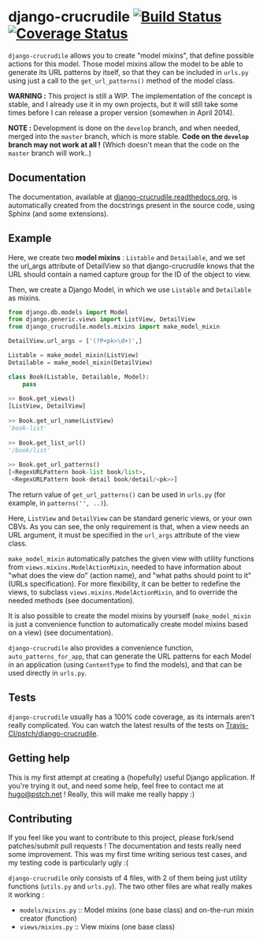 django-crucrudile [![Build Status](https://travis-ci.org/pstch/django-crucrudile.svg?branch=crucrudile)](https://travis-ci.org/pstch/django-crucrudile) [![Coverage Status](https://coveralls.io/repos/pstch/django-crucrudile/badge.png?branch=crucrudile)](https://coveralls.io/r/pstch/django-crucrudile?branch=crucrudile)
=================

`django-crucrudile` allows you to create "model mixins", that define possible actions for this model. Those model mixins allow the model to be able to generate its URL patterns by itself, so that they can be included in `urls.py` using just a call to the `get_url_patterns()` method of the model class. 

**WARNING :** This project is still a WIP. The implementation of the concept is stable, and I already use it in my own projects, but it will still take some times before I can release a proper version (somewhen in April 2014).

**NOTE :** Development is done on the `develop` branch, and when needed, merged into the `master` branch, which is more stable. **Code on the `develop` branch may not work at all !** (Which doesn't mean that the code on the `master` branch will work..)

## Documentation

The documentation, available at [django-crucrudile.readthedocs.org](http://django-crucrudile.readthedocs.org/en/latest/), is automatically created from the docstrings present in the source code, using Sphinx (and some extensions).

## Example

Here, we create two **model mixins** : `Listable` and `Detailable`, and we set the url_args attribute of DetailView so that django-crucrudile knows that the URL should contain a named capture group for the ID of the object to view.

Then, we create a Django Model, in which we use `Listable` and `Detailable` as mixins.


```python
from django.db.models import Model
from django.generic.views import ListView, DetailView
from django_crucrudile.models.mixins import make_model_mixin

DetailView.url_args = ['(?P<pk>\d+)',]

Listable = make_model_mixin(ListView)
Detailable = make_model_mixin(DetailView)

class Book(Listable, Detailable, Model):
    pass
        
>> Book.get_views()
[ListView, DetailView]
    
>> Book.get_url_name(ListView)
'book-list'
    
>> Book.get_list_url()
'/book/list'
        
>> Book.get_url_patterns()
[<RegexURLPattern book-list book/list>,
 <RegexURLPattern book-detail book/detail/<pk>>]
```

The return value of `get_url_patterns()` can be used in `urls.py` (for example, in `patterns('', ..)`).

Here, `ListView` and `DetailView` can be standard generic views, or your own CBVs. As you can see, the only requirement is that, when a view needs an URL argument, it must be specified in the `url_args` attribute of the view class.

`make_model_mixin` automatically patches the given view with utility functions from `views.mixins.ModelActionMixin`, needed to have information about "what does the view do" (action name), and "what paths should point to it" (URLs specification). For more flexibility, it can be  better to redefine the views, to subclass `views.mixins.ModelActionMixin`, and to override the needed methods (see documentation).

It is also possible to create the model mixins by yourself (`make_model_mixin` is just a convenience function to automatically create model mixins based on a view) (see documentation).

`django-crucrudile` also provides a convenience function, `auto_patterns_for_app`, that can generate the URL patterns for each Model in an application (using `ContentType` to find the models), and that can be used directly in `urls.py`.

## Tests

`django-crucrudile` usually has a 100% code coverage, as its internals aren't really complicated. You can watch the latest results of the tests on [Travis-CI/pstch/django-crucrudile](https://travis-ci.org/pstch/django-crucrudile).

## Getting help

This is my first attempt at creating a (hopefully) useful Django application. If you're trying it out, and need some help, feel free to contact me at hugo@pstch.net ! Really, this will make me really happy :)

## Contributing

If you feel like you want to contribute to this project, please fork/send patches/submit pull requests ! The documentation and tests really need some improvement. This was my first time writing serious test cases, and my testing code is particularly ugly :(

`django-crucrudile` only consists of 4 files, with 2 of them being just utility functions (`utils.py` and `urls.py`). The two other files are what really makes it working :

* `models/mixins.py` :: Model mixins (one base class) and on-the-run mixin creator (function)
* `views/mixins.py` :: View mixins (one base class)
